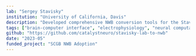 ```yaml
---
lab: "Sergey Stavisky"
institution: "University of California, Davis"
description: "Developed comprehensive NWB conversion tools for the Stavisky lab's brain-to-text decoding datasets. The conversion pipeline handles complex neural decoding data including RNN decoder outputs, language model predictions, and processed electrophysiology signals. Created custom visualization widgets for analyzing decoding performance, trial-aligned data, and temporal evolution of phoneme and word predictions. The tools support Redis-based data streaming and include extensive configuration options through YAML files."
tags: ["brain-computer interface", "electrophysiology", "neural computation", "behavioral tracking"]
github: "https://github.com/catalystneuro/stavisky-lab-to-nwb"
date: "2023-05"
funded_project: "SCGB NWB Adoption"
---
```

